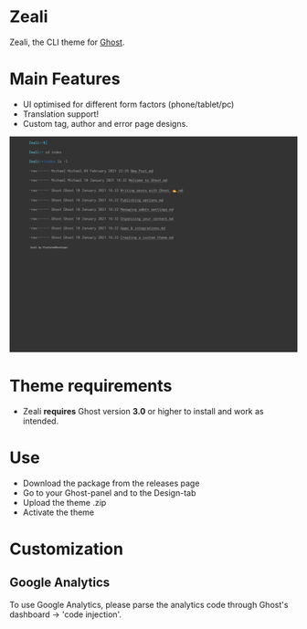 # Zeali
Zeali, the CLI theme for [Ghost](http://github.com/tryghost/ghost/). 

# Main Features
- UI optimised for different form factors (phone/tablet/pc)
- Translation support!
- Custom tag, author and error page designs.

![zeali - homepage](https://github.com/pixelateddeveloper/zeali/raw/master/assets/screenshot-desktop.png)

# Theme requirements
- Zeali **requires** Ghost version **3.0** or higher to install and work as intended. 

# Use
- Download the package from the releases page
- Go to your Ghost-panel and to the Design-tab
- Upload the theme .zip
- Activate the theme

# Customization

## Google Analytics
To use Google Analytics, please parse the analytics code through Ghost's dashboard -> 'code injection'.